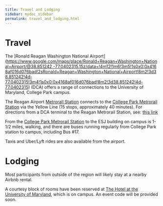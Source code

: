 ```yaml
---
title: Travel and Lodging
sidebar: mydoc_sidebar
permalink: travel_and_lodging.html
---
```



# Travel

The ]Ronald Reagan Washington National Airport](https://www.google.com/maps/place/Ronald+Reagan+Washington+National+Airport/@38.851242,-77.0402315,15z/data=!4m12!1m6!3m5!1s0x0:0x4168af016d076bad!2sRonald+Reagan+Washington+National+Airport!8m2!3d38.851242!4d-77.0402315!3m4!1s0x0:0x4168af016d076bad!8m2!3d38.851242!4d-77.0402315) (DCA) offers a range of connections to the University of Maryland, College Park campus.

The Reagan Airport [Metrorail Station](https://www.google.com/maps/place/Ronald+Reagan+Washington+National+Airport/@38.8536287,-77.0462561,17z/data=!4m12!1m6!3m5!1s0x89b7b73031985fcf:0x7c196440177acb97!2sRonald+Reagan+Washington+National+Airport+Metro+Station!8m2!3d38.8536245!4d-77.0440674!3m4!1s0x89b7b730324c7c23:0x253e0e664c538ee9!8m2!3d38.8533826!4d-77.043987) connects to the [College Park Metrorail Station](https://www.google.com/maps/place/College+Park+Metrorail+Station/@38.978181,-76.927441,15z/data=!4m5!3m4!1s0x0:0x8ae011d055669245!8m2!3d38.978181!4d-76.927441) via the Yellow Line (15 stops, approximately 40 minutes). For directions from a DCA terminal to the Reagan Metrorail Station, see: [this link](https://www.flyreagan.com/dca/metrorail-station)

From the [College Park Metrorail Station](https://www.google.com/maps/place/College+Park+Metrorail+Station/@38.978181,-76.927441,15z/data=!4m5!3m4!1s0x0:0x8ae011d055669245!8m2!3d38.978181!4d-76.927441) to the ESJ building on campus is 1-1/2 miles, walking, and there are buses running regularly from College Park station to campus, including Bus #17.

Taxis and Uber/Lyft rides are also available from the airport. 

# Lodging

Most participants from outside of the region will likely stay at a nearby Airbnb rental.

A courtesy block of rooms have been reserved at [The Hotel at the University of Maryland](https://www.thehotelumd.com/), which is on campus. An event code will be provided soon. 

